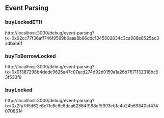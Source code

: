 ## Event Parsing

### buyLockedETH
http://localhost:3000/debug/event-parsing?tx=0x92cc77f36aff746f9569b6aaa8b66ddc1345602834c3ca988b8525ac3adbab6f

### buyToBorrowLocked
http://localhost:3000/debug/event-parsing?tx=0x01387298b4dede9625a47c07acd274d92d0159a1a26d7671132318bc93f533f9


### buyLocked
http://localhost:3000/debug/event-parsing?tx=0x2fa7d5d62e6e7fe8c6e8daa62864f988cf5993cb1a4b24b69840cf4740708614

